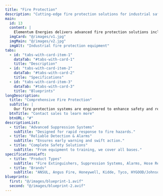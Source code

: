 ```yaml
---
title: "Fire Protection"
description: "Cutting-edge fire protection solutions for industrial safety."
main:
  id: 13
  content: |
    Elementum Energies delivers advanced fire protection solutions including extinguishers, suppression systems, alarms, hose reels, hydrants, and comprehensive fire safety services to ensure industrial safety and regulatory compliance.
  imgCard: "@/images/v1.jpg"
  imgMain: "@/images/v2.jpg"
  imgAlt: "Industrial fire protection equipment"
tabs:
  - id: "tabs-with-card-item-1"
    dataTab: "#tabs-with-card-1"
    title: "Description"
  - id: "tabs-with-card-item-2"
    dataTab: "#tabs-with-card-2"
    title: "Specifications"
  - id: "tabs-with-card-item-3"
    dataTab: "#tabs-with-card-3"
    title: "Blueprints"
longDescription:
  title: "Comprehensive Fire Protection"
  subTitle: |
    Our fire protection systems are engineered to enhance safety and reduce risk, providing complete solutions for early detection, suppression, and emergency response.
  btnTitle: "Contact sales to learn more"
  btnURL: "#"
descriptionList:
  - title: "Advanced Suppression Systems"
    subTitle: "Designed for rapid response to fire hazards."
  - title: "Reliable Detection & Alarms"
    subTitle: "Ensures early warning and swift action."
  - title: "Complete Safety Solutions"
    subTitle: "From equipment to training, we cover all bases."
specificationsLeft:
  - title: "Product Types"
    subTitle: "Fire Extinguishers, Suppression Systems, Alarms, Hose Reels, Hydrants, Training"
  - title: "Brands"
    subTitle: "ANSUL, Angus Fire, Honeywell, Kidde, Tyco, HYGOOD/Johnson Controls, Crowcon"
blueprints:
  first: "@/images/blueprint-1.avif"
  second: "@/images/blueprint-2.avif"
---
```

